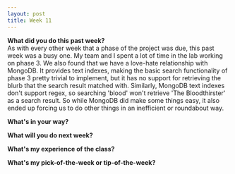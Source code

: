 ```yaml
---
layout: post
title: Week 11
---
```


**What did you do this past week?**  
As with every other week that a phase of the project was due, this past week was a busy one. My team and I spent a lot of time in the lab working on phase 3. We also found that we have a love-hate relationship with MongoDB. It provides text indexes, making the basic search functionality of phase 3 pretty trivial to implement, but it has no support for retrieving the blurb that the search result matched with. Similarly, MongoDB text indexes don't support regex, so searching 'blood' won't retrieve 'The Bloodthirster' as a search result. So while MongoDB did make some things easy, it also ended up forcing us to do other things in an inefficient or roundabout way. 

**What's in your way?**  

**What will you do next week?**  

**What's my experience of the class?**  

**What's my pick-of-the-week or tip-of-the-week?**  
